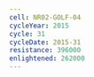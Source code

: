```yaml
---
cell: NR02-GOLF-04
cycleYear: 2015
cycle: 31
cycleDate: 2015-31
resistance: 396000
enlightened: 262000
---
```


